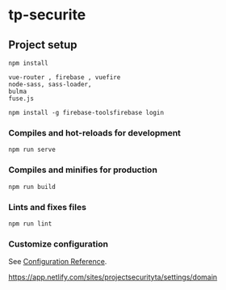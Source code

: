 # tp-securite

## Project setup
```
npm install

vue-router , firebase , vuefire
node-sass, sass-loader, 
bulma
fuse.js

npm install -g firebase-toolsfirebase login
```

### Compiles and hot-reloads for development
```
npm run serve
```

### Compiles and minifies for production
```
npm run build
```

### Lints and fixes files
```
npm run lint
```

### Customize configuration
See [Configuration Reference](https://cli.vuejs.org/config/).

https://app.netlify.com/sites/projectsecurityta/settings/domain

